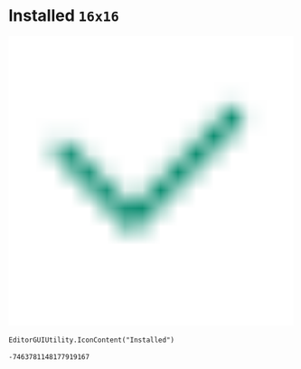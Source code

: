 # Installed `16x16`
<img src="/img/Installed.png" width=512 height=512>

``` CSharp
EditorGUIUtility.IconContent("Installed")
```
```
-7463781148177919167
```
